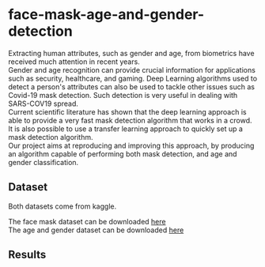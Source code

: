 # face-mask-age-and-gender-detection

Extracting human attributes, such as gender and age, from biometrics have received much attention in recent years. <br>
Gender and age recognition can provide crucial information for applications such as security, healthcare, and gaming. Deep Learning algorithms used to detect a person's attributes can also be used to tackle other issues such as Covid-19 mask detection. Such detection is very useful in dealing with SARS-COV19 spread. <br>
Current scientific literature has shown that the deep learning approach is able to provide a very fast mask detection algorithm that works in a crowd. It is also possible to use a transfer learning approach to quickly set up a mask detection algorithm. <br>
Our project aims at reproducing and improving this approach, by producing an algorithm capable of performing both mask detection, and age and gender classification.

## Dataset
Both datasets come from kaggle.

The face mask dataset can be downloaded [here](https://www.kaggle.com/ashishjangra27/face-mask-12k-images-dataset) <br>
The age and gender dataset can be downloaded [here](https://www.kaggle.com/nipunarora8/age-gender-and-ethnicity-face-data-csv)

## Results
 
<img src="real_time_testing.gif" width=15cm/>
